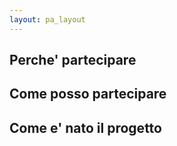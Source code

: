 ```yaml
---
layout: pa_layout
---
```


## Perche' partecipare
## Come posso partecipare
## Come e' nato il progetto
